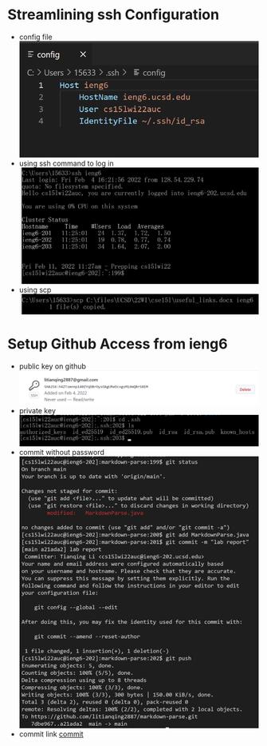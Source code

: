 # **Streamlining ssh Configuration**
* config file
![config](https://github.com/litianqing2887/cse15l-lab-reports/blob/main/ssh%20config.png?raw=true)
* using ssh command to log in
![ssh](https://github.com/litianqing2887/cse15l-lab-reports/blob/main/ssh%20loggin.png?raw=true)
* using scp
![scp](https://github.com/litianqing2887/cse15l-lab-reports/blob/main/scp%20ieng6.png?raw=true)


# **Setup Github Access from ieng6**
* public key on github
![public key](https://github.com/litianqing2887/cse15l-lab-reports/blob/main/public%20key.png?raw=true)
* private key
![private key](https://github.com/litianqing2887/cse15l-lab-reports/blob/main/private%20key.png?raw=true)
* commit without password
![change](https://github.com/litianqing2887/cse15l-lab-reports/blob/main/git%20change.png?raw=true)
* commit link
[commit](https://github.com/litianqing2887/markdown-parse/commit/a21ada201733a6864cba79abd0ed4d10ff7d6a7b)
